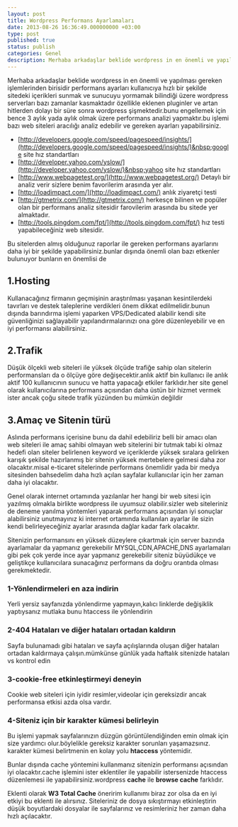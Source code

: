 ```yaml
---
layout: post
title: Wordpress Performans Ayarlamaları
date: 2013-08-26 16:36:49.000000000 +03:00
type: post
published: true
status: publish
categories: Genel
description: Merhaba arkadaşlar beklide wordpress in en önemli ve yapılması gereken işlemlerinden birisidir performans ayarları kullanıcıya hızlı bir şekilde
---
```


Merhaba arkadaşlar beklide wordpress in en önemli ve yapılması gereken işlemlerinden birisidir performans ayarları kullanıcıya hızlı bir şekilde sitedeki içerikleri sunmak ve sunucuyu yormamak bilindiği üzere wordpress serverları bazı zamanlar kasmaktadır özellikle eklenen pluginler ve artan hitlerden dolayı bir süre sonra wordpress şişmektedir.bunu engellemek için bence 3 aylık yada aylık olmak üzere performans analizi yapmaktır.bu işlemi bazı web siteleri aracılığı analiz edebilir ve gereken ayarları yapabilirsiniz.

- [http://developers.google.com/speed/pagespeed/insights/](http://developers.google.com/speed/pagespeed/insights/)&nbsp;google site hız standartları
- [http://developer.yahoo.com/yslow/](http://developer.yahoo.com/yslow/)&nbsp;yahoo site hız standartları
- [http://www.webpagetest.org/](http://www.webpagetest.org/) Detaylı bir analiz verir sizlere benim favorilerim arasında yer alır.
- [http://loadimpact.com/](http://loadimpact.com/) anlık ziyaretçi testi
- [http://gtmetrix.com/](http://gtmetrix.com/) herkesçe bilinen ve popüler olan bir performans analiz sitesidir farovilerim arasında bu sitede yer almaktadır.
- [http://tools.pingdom.com/fpt/](http://tools.pingdom.com/fpt/) hız testi yapabileceğiniz web sitesidir.

Bu sitelerden almış olduğunuz raporlar ile gereken performans ayarlarını daha iyi bir şekilde yapabilirsiniz.bunlar dışında önemli olan bazı etkenler bulunuyor bunların en önemlisi de

## 1.Hosting

Kullanacağınız firmanın geçmişinin araştırılması yaşanan kesintilerdeki tavırları ve destek taleplerine verdikleri önem dikkat edilmelidir.bunun dışında barındırma işlemi yaparken VPS/Dedicated alabilir kendi site güvenliğinizi sağlayabilir yapılandırmalarınızı ona göre düzenleyebilir ve en iyi performansı alabilirsiniz.

## 2.Trafik

Düşük ölçekli web siteleri ile yüksek ölçüde trafiğe sahip olan sitelerin performansları da o ölçüye göre değişecektir.anlık aktif bin kullanıcı ile anlık aktif 100 kullanıcının sunucu ve hatta yapacağı etkiler farklıdır.her site genel olarak kullanıcılarına performans açısından daha üstün bir hizmet vermek ister ancak çoğu sitede trafik yüzünden bu mümkün değildir

## 3.Amaç ve Sitenin türü

Aslında performans içerisine bunu da dahil edebiliriz belli bir amacı olan web siteleri ile amaç sahibi olmayan web sitelerini bir tutmak tabi ki olmaz hedefi olan siteler belirlenen keyword ve içeriklerde yüksek sıralara gelirken karışık şekilde hazırlanmış bir sitenin yüksek mertebelere gelmesi daha zor olacaktır.misal e-ticaret sitelerinde performans önemlidir yada bir medya sitesinden bahsedelim daha hızlı açılan sayfalar kullanıcılar için her zaman daha iyi olacaktır.

Genel olarak internet ortamında yazılanlar her hangi bir web sitesi için yazılmış olmakla birlikte wordpress ile uyumsuz olabilir.sizler web siteleriniz de deneme yanılma yöntemleri yaparak performans açısından iyi sonuçlar alabilirsiniz unutmayınız ki internet ortamında kullanılan ayarlar ile sizin kendi belirleyeceğiniz ayarlar arasında dağlar kadar fark olacaktır.

Sitenizin performansını en yüksek düzeylere çıkartmak için server bazında ayarlamalar da yapmanız gerekebilir MYSQL,CDN,APACHE,DNS ayarlamaları gibi pek çok yerde ince ayar yapmanız gerekebilir siteniz büyüdükçe ve geliştikçe kullanıcılara sunacağınız performans da doğru orantıda olması gerekmektedir.

### 1-Yönlendirmeleri en aza indirin

Yerli yersiz sayfanızda yönlendirme yapmayın,kalıcı linklerde değişiklik yaptıysanız mutlaka bunu htaccess ile yönlendirin

### 2-404 Hataları ve diğer hataları ortadan kaldırın

Sayfa bulunamadı gibi hataları ve sayfa açılışlarında oluşan diğer hataları ortadan kaldırmaya çalışın.mümkünse günlük yada haftalık sitenizde hataları vs kontrol edin

### 3-cookie-free etkinleştirmeyi deneyin

Cookie web siteleri için iyidir resimler,videolar için gereksizdir ancak performansa etkisi azda olsa vardır.

### 4-Siteniz için bir karakter kümesi belirleyin

Bu işlemi yapmak sayfalarınızın düzgün görüntülendiğinden emin olmak için size yardımcı olur.böylelikle gereksiz karakter sorunları yaşamazsınız. karakter kümesi belirtmenin en kolay yolu **htaccess** yöntemidir.

Bunlar dışında cache yöntemini kullanmanız sitenizin performansı açısından iyi olacaktır.cache işlemini ister eklentiler ile yapabilir istersenizde htaccess düzenlemesi ile yapabilirsiniz.wordpress **cache** ile **browse cache** farklıdır.

Eklenti olarak **W3 Total Cache** öneririm kullanımı biraz zor olsa da en iyi etkiyi bu eklenti ile alırsınız.&nbsp;Siteleriniz de dosya sıkıştırmayı etkinleştirin düşük boyutlardaki dosyalar ile sayfalarınız ve resimleriniz her zaman daha hızlı açılacaktır.
